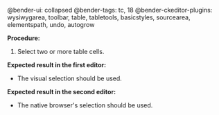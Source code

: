 @bender-ui: collapsed
@bender-tags: tc, 18
@bender-ckeditor-plugins: wysiwygarea, toolbar, table, tabletools, basicstyles, sourcearea, elementspath, undo, autogrow

**Procedure:**

1. Select two or more table cells.

**Expected result in the first editor:**

* The visual selection should be used.

**Expected result in the second editor:**

* The native browser's selection should be used.
